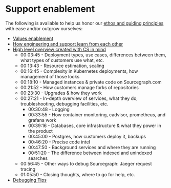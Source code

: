 # Support enablement

The following is available to help us honor our [ethos and guiding principles](index.md) with ease and/or outgrow ourselves:

* [Values enablement](support-values-enablement.md)
* [How engineering and support learn from each other](eng-support-learn-from-eachother.md)
* [High level overview created with CS in mind](https://drive.google.com/file/d/1Veat9m5gb8O0fL37b-lD5rl5fKToTmb6/view?usp=sharing)
	* 00:03:45 - Deployment types, use cases, differences between them, what types of customers use what, etc.
	* 00:13:43 - Resource estimation, scaling
	* 00:16:45 - Complexity in Kubernetes deployments, how management of those looks
	* 00:18:10 - Managed instances & private code on Sourcegraph.com
	* 00:21:52 - How customers manage forks of repositories
	* 00:23:30 - Upgrades & how they work
	* 00:27:21 - In-depth overview of services, what they do, troubleshooting, debugging facilities, etc.
		* 00:30:48 - Logging
		* 00:33:55 - How container monitoring, cadvisor, prometheus, and grafana work
		* 00:39:16 - Databases, core infrastructure & what they power in the product
		* 00:45:00 - Postgres, how customers deploy it, backups
		* 00:46:20 - Precise code intel
		* 00:47:50 - Background services and where they are running
		* 00:51:20 - The difference between indexed and unindexed searches
	* 00:56:45 - Other ways to debug Sourcegraph: Jaeger request tracing
	* 01:05:50 - Closing thoughts, where to go for help, etc.
* [Debugging Tips](debugging-tips.md)
